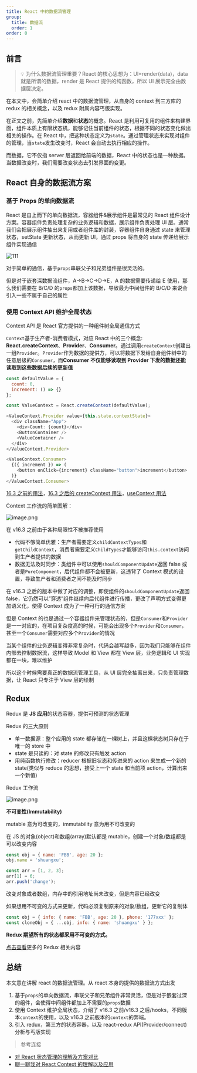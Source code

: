 ```yaml
---
title: React 中的数据流管理
group:
  title: 数据流
  order: 1
order: 0
---
```


## 前言

> 💡 为什么数据流管理重要？React 的核心思想为：UI=render(data)，data 就是所谓的数据，render 是 React 提供的纯函数，所以 UI 展示完全由数据层决定。

在本文中，会简单介绍 react 中的数据流管理，从自身的 context 到三方库的 redux 的相关概念，以及 redux 附属内容丐版实现。

在正文之前，先简单介绍**数据**和**状态**的概念。React 是利用可复用的组件来构建界面，组件本质上有限状态机，能够记住当前组件的状态，根据不同的状态变化做出相关的操作。在 React 中，把这种状态定义为`state`。通过管理状态来实现对组件的管理，当`state`发生改变时，React 会自动去执行相应的操作。

而数据，它不仅指 server 层返回给前端的数据，React 中的状态也是一种数据。当数据改变时，我们需要改变状态去引发界面的变更。

## React 自身的数据流方案

### 基于 Props 的单向数据流

React 是自上而下的单向数据流，容器组件&展示组件是最常见的 React 组件设计方案。容器组件负责处理复杂的业务逻辑和数据，展示组件负责处理 UI 层。通常我们会把展示组件抽出来复用或者组件库的封装，容器组件自身通过 state 来管理状态，setState 更新状态，从而更新 UI，通过 props 将自身的 state 传递给展示组件实现通信

![111](https://user-images.githubusercontent.com/38368040/155837019-dc9ea4b9-0cac-4c97-be7f-b6e9cd3f9a23.png)

对于简单的通信，基于`props`串联父子和兄弟组件是很灵活的。

但是对于嵌套深数据流组件，A→B→C→D→E，A 的数据需要传递给 E 使用，那么我们需要在 B/C/D 的`props`都加上该数据，导致最为中间组件的 B/C/D 来说会引入一些不属于自己的属性

### 使用 Context API 维护全局状态

Context API 是 React 官方提供的一种组件树全局通信方式

`Context`基于生产者-消费者模式，对应 React 中的三个概念: **React.createContext**、**Provider**、**Consumer**。通过调用`createContext`创建出一组`Provider`。`Provider`作为数据的提供方，可以将数据下发给自身组件树中的任意层级的`Consumer`，而**Consumer 不仅能够读取到 Provider 下发的数据还能读取到这些数据后续的更新值**

```js
const defaultValue = {
  count: 0,
  increment: () => {}
};

const ValueContext = React.createContext(defaultValue);

<ValueContext.Provider value={this.state.contextState}>
  <div className="App">
    <div>Count: {count}</div>
    <ButtonContainer />
    <ValueContainer />
  </div>
</ValueContext.Provider>

<ValueContext.Consumer>
  {({ increment }) => (
    <button onClick={increment} className="button">increment</button>
  )}
</ValueContext.Consumer>
```

[16.3 之前的用法](https://codesandbox.io/s/context-use-before-16-3-318qr2?file=/src/App.js)，[16.3 之后的 createContext 用法](https://codesandbox.io/s/context-use-after-16-3-j566ro?file=/src/App.js:581-643)，[useContext 用法](https://codesandbox.io/s/context-use-hooks-2l55gw?file=/src/App.js)

Context 工作流的简单图解：

![image.png](https://p1-juejin.byteimg.com/tos-cn-i-k3u1fbpfcp/43aa0d819df347dc95b6b9127786fdb3~tplv-k3u1fbpfcp-watermark.image?)

在 v16.3 之前由于各种局限性不被推荐使用

- 代码不够简单优雅：生产者需要定义`childContextTypes`和`getChildContext`，消费者需要定义`ChildTypes`才能够访问`this.context`访问到生产者提供的数据
- 数据无法及时同步：类组件中可以使用`shouldComponentUpdate`返回 false 或者是`PureComponent`，后代组件都不会被更新，这违背了 Context 模式的设置，导致生产者和消费者之间不能及时同步

在 v16.3 之后的版本中做了对应的调整，即使组件的`shouldComponentUpdate`返回 false，它仍然可以”穿透”组件继续向后代组件进行传播，更改了声明方式变得更加语义化，使得 Context 成为了一种可行的通信方案

但是 Context 的也是通过一个容器组件来管理状态的，但是`Consumer`和`Provider`是一一对应的，在项目复杂度高的时候，可能会出现多个`Provider`和`Consumer`，甚至一个`Consumer`需要对应多个`Provider`的情况

当某个组件的业务逻辑变得非常复杂时，代码会越写越多，因为我们只能够在组件内部去控制数据流，这样导致 Model 和 View 都在 View 层，业务逻辑和 UI 实现都在一块，难以维护

所以这个时候需要真正的数据流管理工具，从 UI 层完全抽离出来，只负责管理数据，让 React 只专注于 View 层的绘制

## Redux

Redux 是 **JS 应用**的状态容器，提供可预测的状态管理

Redux 的三大原则

- 单一数据源：整个应用的 state 都存储在一棵树上，并且这棵状态树只存在于唯一的 store 中
- state 是只读的：对 state 的修改只有触发 action
- 用纯函数执行修改：reducer 根据旧状态和传进来的 action 来生成一个新的 state(类似与 reduce 的思想，接受上一个 state 和当前项 action，计算出来一个新值)

Redux 工作流

![image.png](https://p9-juejin.byteimg.com/tos-cn-i-k3u1fbpfcp/5995abe444484e359928b4cd64d19a87~tplv-k3u1fbpfcp-watermark.image?)

**不可变性(Immutability)**

mutable 意为可改变的，immutability 意为用不可改变的

在 JS 的对象(object)和数组(array)默认都是 mutable，创建一个对象/数组都是可以改变内容

```js
const obj = { name: 'FBB', age: 20 };
obj.name = 'shuangxu';

const arr = [1, 2, 3];
arr[1] = 6;
arr.push('change');
```

改变对象或者数组，内存中的引用地址尚未改变，但是内容已经改变

如果想用不可变的方式来更新，代码必须复制原来的对象/数组，更新它的复制体

```js
const obj = { info: { name: 'FBB', age: 20 }, phone: '177xxx' };
const cloneObj = { ...obj, info: { name: 'shuangxu' } };
```

**Redux 期望所有的状态都采用不可变的方式。**

[点击查看]("/react/redux")更多的 Redux 相关内容

## 总结

本文意在讲解 react 的数据流管理。从 react 本身的提供的数据流方式出发

1.  基于`props`的单向数据流，串联父子和兄弟组件非常灵活，但是对于嵌套过深的组件，会使得中间组件都加上不需要的`props`数据
1.  使用 Context 维护全局状态，介绍了 v16.3 之前/v16.3 之后/hooks，不同版本`context`的使用，以及 v16.3 之前版本的`context`的弊端。
1.  引入 redux，第三方的状态容器，以及 react-redux API(Provider/connect)分析与丐版实现

> 参考连接

- [对 React 状态管理的理解及方案对比](https://github.com/sunyongjian/blog/issues/36)
- [聊一聊我对 React Context 的理解以及应用](https://juejin.cn/post/6844903566381940744)
